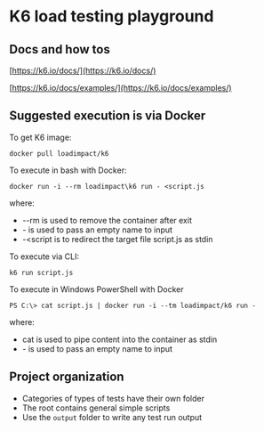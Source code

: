 # K6 load testing playground

## Docs and how tos

[https://k6.io/docs/](https://k6.io/docs/)

[https://k6.io/docs/examples/](https://k6.io/docs/examples/)

## Suggested execution is via Docker

To get K6 image:

`docker pull loadimpact/k6`

To execute in bash with Docker:

`docker run -i --rm loadimpact\k6 run - <script.js`

where:
- --rm is used to remove the container after exit
- \- is used to pass an empty name to input
- \-<script is to redirect the target file script.js as stdin

To execute via CLI:

`k6 run script.js`

To execute in Windows PowerShell with Docker

`PS C:\> cat script.js | docker run -i --tm loadimpact/k6 run -`

where:
- cat is used to pipe content into the container as stdin
- \- is used to pass an empty name to input

## Project organization

- Categories of types of tests have their own folder
- The root contains general simple scripts
- Use the `output` folder to write any test run output
